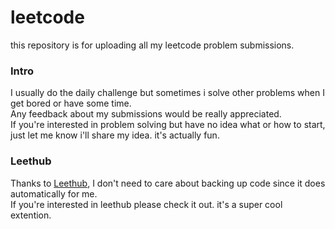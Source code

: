 # leetcode
this repository is for uploading all my leetcode problem submissions.  
### Intro
I usually do the daily challenge but sometimes i solve other problems when I get bored or have some time.  
Any feedback about my submissions would be really appreciated.  
If you're interested in problem solving but have no idea what or how to start, just let me know i'll share my idea. it's actually fun. 
### Leethub
Thanks to [Leethub](https://github.com/QasimWani/LeetHub), I don't need to care about backing up code since it does automatically for me.  
If you're interested in leethub please check it out. it's a super cool extention.
